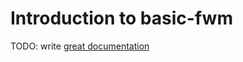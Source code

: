 # Introduction to basic-fwm

TODO: write [great documentation](http://jacobian.org/writing/what-to-write/)
